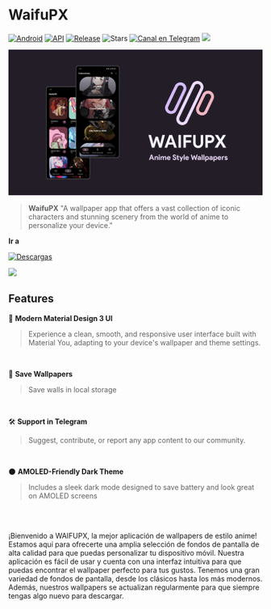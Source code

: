 # WaifuPX
[![Android](https://img.shields.io/badge/Plataforma-Android-green.svg?style=flat-square)](https://www.android.com) [![API](https://img.shields.io/badge/API-21%2B-orange.svg?logo=android&style=flat-square)](https://developer.android.com/studio/releases/platforms)
[![Release](https://img.shields.io/github/v/release/WaifuPX-DG/WaifuPX?color=%23b597f4&style=for-the-badge)](https://github.com/WaifuPX-DG/WaifuPX/releases/latest)
![Stars](https://img.shields.io/github/stars/WaifuPX-DG/WaifuPX?color=%23b597f4&style=for-the-badge)
[![Canal en Telegram](https://img.shields.io/badge/Canal_Telegram-2CA5E0.svg?style=for-the-badge&logo=Telegram)](https://t.me/waifupx_official "Contact me in Telegram")
<img src="https://img.shields.io/badge/Material%20Design-757575?style=for-the-badge&logo=material-design&logoColor=white"/>
 
![alt text](https://raw.githubusercontent.com/WaifuPX-DG/WaifuPX/main/App/Resources/Documents/wpx_latest.png)

> **WaifuPX** 
"A wallpaper app that offers a vast collection of iconic characters and stunning scenery from the world of anime to personalize your device."


**Ir a** 

[![Descargas](https://img.shields.io/github/downloads/WaifuPX-DG/WaifuPX/total?color=%23b597f4&label=Descargar&style=for-the-badge)](https://github.com/WaifuPX-DG/WaifuPX/releases)

<p align="vertical"><a href="https://paypal.me/WaifuPX"><img src="https://github.com/aha999/DonateButtons/blob/1371730702589476cbd31790685ded66857a1f08/Paypal.png" width="175"></a></p>

## Features

🎨 **Modern Material Design 3 UI**  
> Experience a clean, smooth, and responsive user interface built with Material You, adapting to your device's wallpaper and theme settings.
</br>

📲 **Save Wallpapers**  
> Save walls in local storage
</br>

🛠️ **Support in Telegram** 
> Suggest, contribute, or report any app content to our community. 
</br>

🌑 **AMOLED-Friendly Dark Theme**  
> Includes a sleek dark mode designed to save battery and look great on AMOLED screens
</br>

</br>

¡Bienvenido a WAIFUPX, la mejor aplicación de wallpapers de estilo anime! Estamos aquí para ofrecerte una amplia selección de fondos de pantalla de alta calidad para que puedas personalizar tu dispositivo móvil. Nuestra aplicación es fácil de usar y cuenta con una interfaz intuitiva para que puedas encontrar el wallpaper perfecto para tus gustos. Tenemos una gran variedad de fondos de pantalla, desde los clásicos hasta los más modernos. Además, nuestros wallpapers se actualizan regularmente para que siempre tengas algo nuevo para descargar.
